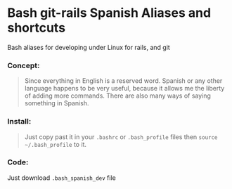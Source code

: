 Bash git-rails Spanish Aliases and shortcuts
===========================================

Bash aliases for developing under Linux for rails, and git

### Concept:
> Since everything in English is a reserved word. Spanish or any other language happens to be very useful, because it allows me the liberty of adding more commands. There are also many ways of saying something in Spanish.


### Install:
> Just copy past it in your `.bashrc` or `.bash_profile`
files then `source ~/.bash_profile` to it.


### Code:
Just download `.bash_spanish_dev` file
